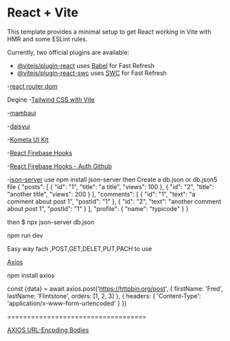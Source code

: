 # React + Vite

This template provides a minimal setup to get React working in Vite with HMR and some ESLint rules.

Currently, two official plugins are available:

- [@vitejs/plugin-react](https://github.com/vitejs/vite-plugin-react/blob/main/packages/plugin-react/README.md) uses [Babel](https://babeljs.io/) for Fast Refresh
- [@vitejs/plugin-react-swc](https://github.com/vitejs/vite-plugin-react-swc) uses [SWC](https://swc.rs/) for Fast Refresh



-[react router dom](https://reactrouter.com/en/main/start/tutorial)




Degine
-[Tailwind CSS with Vite](https://tailwindcss.com/docs/guides/vite)

-[mambaui](https://www.mambaui.com/components)

-[daisyui](https://daisyui.com/)

-[Kometa UI Kit](https://kitwind.io/products/kometa/components)





-[React Firebase Hooks ](https://www.npmjs.com/package/react-firebase-hooks/v/1.2.1#Auth)

-[React Firebase Hooks - Auth Github](https://github.com/CSFrequency/react-firebase-hooks/tree/master/auth#usesignout)

-[json-server](https://www.npmjs.com/package/json-server)
use
npm install json-server
then
Create a db.json or db.json5 file
{
  "posts": [
    { "id": "1", "title": "a title", "views": 100 },
    { "id": "2", "title": "another title", "views": 200 }
  ],
  "comments": [
    { "id": "1", "text": "a comment about post 1", "postId": "1" },
    { "id": "2", "text": "another comment about post 1", "postId": "1" }
  ],
  "profile": {
    "name": "typicode"
  }
}

then
$ npx json-server db.json

 npm run dev


Easy way fach ,POST,GET,DELET,PUT,PACH to use


[Axios](https://axios-http.com/docs/intro)


npm install axios



const {data} = await axios.post('https://httpbin.org/post', {
    firstName: 'Fred',
    lastName: 'Flintstone',
    orders: [1, 2, 3]
  }, {
    headers: {
      'Content-Type': 'application/x-www-form-urlencoded'
    }
})


===================================

[AXIOS URL-Encoding Bodies](https://axios-http.com/docs/urlencoded)